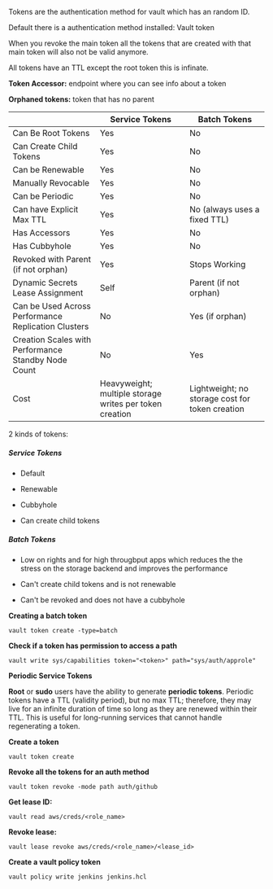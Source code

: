 Tokens are the authentication method for vault which has an random ID.

Default there is a authentication method installed: Vault token

When you revoke the main token all the tokens that are created with that main token will also not be valid anymore.

All tokens have an TTL except the root token this is infinate.

**Token Accessor:** endpoint where you can see info about a token

**Orphaned tokens:** token that has no parent

|                                                     | Service Tokens                                          | Batch Tokens                                    |
| --------------------------------------------------- | ------------------------------------------------------- | ----------------------------------------------- |
| Can Be Root Tokens                                  | Yes                                                     | No                                              |
| Can Create Child Tokens                             | Yes                                                     | No                                              |
| Can be Renewable                                    | Yes                                                     | No                                              |
| Manually Revocable                                  | Yes                                                     | No                                              |
| Can be Periodic                                     | Yes                                                     | No                                              |
| Can have Explicit Max TTL                           | Yes                                                     | No (always uses a fixed TTL)                    |
| Has Accessors                                       | Yes                                                     | No                                              |
| Has Cubbyhole                                       | Yes                                                     | No                                              |
| Revoked with Parent (if not orphan)                 | Yes                                                     | Stops Working                                   |
| Dynamic Secrets Lease Assignment                    | Self                                                    | Parent (if not orphan)                          |
| Can be Used Across Performance Replication Clusters | No                                                      | Yes (if orphan)                                 |
| Creation Scales with Performance Standby Node Count | No                                                      | Yes                                             |
| Cost                                                | Heavyweight; multiple storage writes per token creation | Lightweight; no storage cost for token creation |

2 kinds of tokens:

##### Service Tokens

- Default

- Renewable

- Cubbyhole

- Can create child tokens

##### Batch Tokens

- Low on rights and for high througbput apps which reduces the the stress on the storage backend and improves the performance

- Can't create child tokens and is not renewable

- Can't be revoked and does not have a cubbyhole

**Creating a batch token**

`vault token create -type=batch`



**Check if a token has permission to access a path**

`vault write sys/capabilities token="<token>" path="sys/auth/approle"`





**Periodic Service Tokens**

**Root** or **sudo** users have the ability to generate **periodic tokens**.
Periodic tokens have a TTL (validity period), but no max TTL; therefore,
they may live for an infinite duration of time so long as they are renewed
within their TTL. This is useful for long-running services that cannot handle
regenerating a token.

**Create a token**

`vault token create`

**Revoke all the tokens for an auth method**

`vault token revoke -mode path auth/github`

**Get lease ID:**

`vault read aws/creds/<role_name>`

**Revoke lease:**

`vault lease revoke aws/creds/<role_name>/<lease_id>`

**Create a vault policy token**

`vault policy write jenkins jenkins.hcl`

